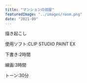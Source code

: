 ```yaml
---
title: "マンションの部屋"
featuredImage: "../images/room.png"
date: "2021-09"
---
```


描き起こし

使用ソフト:CLIP STUDIO PAINT EX

下書き:2時間

線画:3時間

トーン:30分
